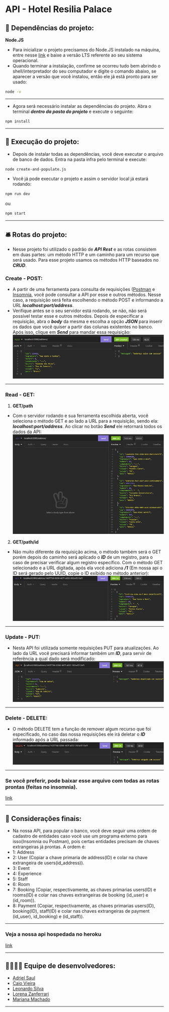 # API - Hotel Resilia Palace
## 🏨 Dependências do projeto:
  **Node.JS**
- Para inicializar o projeto precisamos do Node.JS instalado na máquina, entre nesse [link](https://nodejs.org/en/) e baixe a versão LTS referente ao seu sistema operacional.
- Quando terminar a instalação, confirme se ocorreu tudo bem abrindo o shell/interpretador do seu computador e digite o comando abaixo, se aparecer a versão que você instalou, então ele já está pronto para ser usado:
```bash
node -v
```

***
- Agora será necessário instalar as dependências do projeto. Abra o terminal **_dentro da pasta do projeto_** e execute o seguinte:
```bash
npm install
```

***
## 🏩 Execução do projeto:
- Depois de instalar todas as dependências, você deve executar o arquivo de banco de dados. Entra na pasta infra pelo terminal e execute:
```bash
node create-and-populate.js
```
- Você já pode executar o projeto e assim o servidor local já estará rodando:
```bash
npm run dev
```
ou
```bash
npm start
```

***
## 🛎️ Rotas do projeto:
- Nesse projeto foi utilizado o padrão de **_API Rest_** e as rotas consistem em duas partes: um método HTTP e um caminho para um recurso que será usado. Para esse projeto usamos os métodos HTTP baseados no **_CRUD_**.
### Create - **POST**:
- A partir de uma ferramenta para consulta de requisições ([Postman](https://www.postman.com/) e [Insomnia](https://insomnia.rest/), você pode consultar a API por esse e outros métodos. Nesse caso, a requisição será feita escolhendo o método POST e informando a URL **_localhost:port/address_**.
- Verifique antes se o seu servidor está rodando, se não, não será possível testar esse e outros métodos. Depois de especificar a requisição, abra o **_body_** da mesma e escolha a opção **_JSON_** para inserir os dados que você quiser a partir das colunas existentes no banco. Após isso, clique em **_Send_** para mandar essa requisição:
![post](https://github.com/CaioLima96/projetoModulo04/blob/master/assets/img/printsRotas/addressPost.jpg)

***
### Read - **GET**:
1. **GET/path**
- Com o servidor rodando e sua ferramenta escolhida aberta, você seleciona o método GET e ao lado a URL para a requisição, sendo ela: **_localhost:port/address_**. Ao clicar no botão **_Send_** ele retornará todos os dados da API:
![get](https://github.com/CaioLima96/projetoModulo04/blob/master/assets/img/printsRotas/addressGetAll.jpg)

2. **GET/path/id**
- Não muito diferente da requisição acima, o método também será o GET porém depois do caminho será aplicado o **_ID_** de um registro, para o caso de precisar verificar algum registro específico. Com o método GET selecionado e a URL digitada, após ela você adiciona **_/1_** (Em nossa api o ID será gerado pelo UUID, copie o ID exibido no método anterior):
![getid](https://github.com/CaioLima96/projetoModulo04/blob/master/assets/img/printsRotas/addressGetUnic.jpg)

***
### Update - **PUT**:
- Nesta API foi utilizada somente requisições PUT para atualizações. Ao lado da URL você precisará informar também um **_ID_**, para servir de referência a qual dado será modificado:
![put](https://github.com/CaioLima96/projetoModulo04/blob/master/assets/img/printsRotas/addressUpdate.jpg)

***
### Delete - **DELETE**:
- O método DELETE tem a função de remover algum recurso que foi especificado, no caso das nossa requisições ele irá deletar o **_ID_** informado após a URL passada:
![delete](https://github.com/CaioLima96/projetoModulo04/blob/master/assets/img/printsRotas/addressDelete.jpg)

***
### Se você preferir, pode baixar esse arquivo com todas as rotas prontas (feitas no insomnia).
[link]()

***
## 🛌 Considerações finais:
- Na nossa API, para popular o banco, você deve seguir uma ordem de cadastro de entidades caso você use um programa externo para isso(Insomnia ou Postman), pois certas entidades precisam de chaves extrangeiras já prontas. A ordem é:
- 1: Address
- 2: User (Copiar a chave primaria de address(ID) e colar na chave extrangeira de users(id_address)).
- 3: Event
- 4: Experience
- 5: Staff
- 6: Room
- 7: Booking (Copiar, respectivamente, as chaves primarias users(ID) e rooms(ID) e colar nas chaves extrangeiras de booking (id_user) e (id_room)).
- 8: Payment (Copiar, respectivamente, as chaves primarias users(ID), booking(ID), staff(ID) e colar nas chaves extrangeiras de payment (id_user), id_booking) e (id_staff)).
***

### Veja a nossa api hospedada no heroku
[link](https://apihotelresiliapalace.herokuapp.com/)

***

## 👨‍💻👩‍💻 Equipe de desenvolvedores:

- <a href = "https://www.linkedin.com/in/adrielsaul/"> Adriel Saul </a>
- <a href = "https://www.linkedin.com/in/caiovieiralima/"> Caio Vieira </a>
- <a href = "https://www.linkedin.com/in/leoosilva/"> Leonardo Silva </a>
- <a href = "https://www.linkedin.com/in/lorena-zanferrari-7a60a9126/"> Lorena Zanferrari </a>
- <a href = "https://www.linkedin.com/in/marianamachado9/"> Mariana Machado </a>
***
